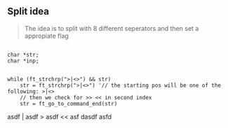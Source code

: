 ## Split idea

> The idea is to split with 8 different seperators and then set a appropiate flag

```

char *str;
char *inp;


while (ft_strchrp(">|<>") && str)
	str = ft_strchrp(">|<>") '// the starting pos will be one of the following: >|<>
	// then we check for >> << in second index
	str = ft_go_to_command_end(str)

```



asdf | asdf > asdf << asf dasdf asfd